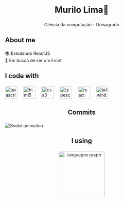 <h1 align="center">Murilo Lima🥋</h1>

###

<p align="center">Ciência da computação - Unisagrado</p>

###

<h2 align="left">About me</h2>

###

<p align="left">📚 Estudando ReactJS<br>🎯 Em busca de ser um Front</p>

###

<h2 align="left">I code with</h2>

###

<div align="left">
  <img src="https://cdn.jsdelivr.net/gh/devicons/devicon/icons/javascript/javascript-original.svg" height="40" alt="javascript logo"  />
  <img width="12" />
  <img src="https://cdn.jsdelivr.net/gh/devicons/devicon/icons/html5/html5-original.svg" height="40" alt="html5 logo"  />
  <img width="12" />
  <img src="https://cdn.jsdelivr.net/gh/devicons/devicon/icons/css3/css3-original.svg" height="40" alt="css3 logo"  />
  <img width="12" />
  <img src="https://cdn.jsdelivr.net/gh/devicons/devicon/icons/typescript/typescript-original.svg" height="40" alt="typescript logo"  />
  <img width="12" />
  <img src="https://cdn.jsdelivr.net/gh/devicons/devicon/icons/react/react-original.svg" height="40" alt="react logo"  />
  <img width="12" />
  <img src="https://cdn.jsdelivr.net/gh/devicons/devicon/icons/tailwindcss/tailwindcss-original-wordmark.svg" height="40" alt="tailwindcss logo"  />
</div>

###

<h2 align="center">Commits</h2>

###

<img src="https://raw.githubusercontent.com/MuriloROL/MuriloROL/output/snake.svg" alt="Snake animation" />

###

<h2 align="center">I using</h2>

###

<div align="center">
  <img src="https://github-readme-stats.vercel.app/api/top-langs?username=MuriloROL&locale=pt-br&hide_title=true&layout=compact&card_width=320&langs_count=5&theme=dark&hide_border=true&order=2&custom_title=%20" height="150" alt="languages graph"  />
</div>

###
